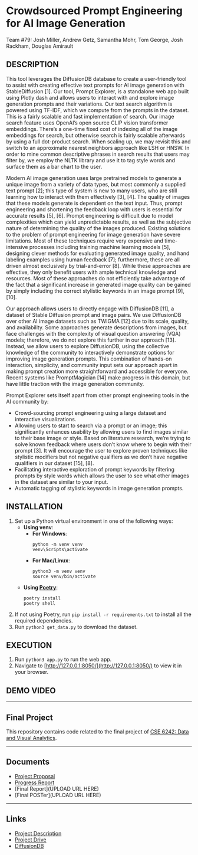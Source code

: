 # Crowdsourced Prompt Engineering for AI Image Generation
Team #79: Josh Miller, Andrew Getz, Samantha Mohr, Tom George, Josh Rackham, Douglas Amirault

## DESCRIPTION
This tool leverages the DiffusionDB database to create a user-friendly tool to assist with creating effective text prompts for AI image generation with StableDiffusion [1]. Our tool, Prompt Explorer, is a standalone web app built using Plotly dash and allows users to interact with and explore image generation prompts and their variations. Our text search algorithm is powered using TF-IDF, which we compute from the prompts in the dataset. This is a fairly scalable and fast implementation of search. Our image search feature uses OpenAI’s open source CLIP vision transformer embeddings. There’s a one-time fixed cost of indexing all of the image embeddings for search, but otherwise search is fairly scalable afterwards by using a full dot-product search. When scaling up, we may revisit this and switch to an approximate nearest neighbors approach like LSH or HNSW. In order to mine common descriptive phrases in search results that users may filter by, we employ the NLTK library and use it to tag style words and surface them as a bar chart to the user. 

Modern AI image generation uses large pretrained models to generate a unique image from a variety of data types, but most commonly a supplied text prompt [2]; this type of system is new to many users, who are still learning how to interact with them effectively [3], [4]. The quality of images that these models generate is dependent on the text input. Thus, prompt engineering and shortening the feedback loop with users is essential for accurate results [5], [6]. Prompt engineering is difficult due to model complexities which can yield unpredictable results, as well as the subjective nature of determining the quality of the images produced. Existing solutions to the problem of prompt engineering for image generation have severe limitations. Most of these techniques require very expensive and time-intensive processes including training machine learning models [5], designing clever methods for evaluating generated image quality, and hand labeling examples using human feedback [7]; furthermore, these are all driven almost exclusively by trial-and-error [8]. While these approaches are effective, they only benefit users with ample technical knowledge and resources. Most of these approaches do not efficiently take advantage of the fact that a significant increase in generated image quality can be gained by simply including the correct stylistic keywords in an image prompt [9], [10].

Our approach allows users to directly engage with DiffusionDB [11], a dataset of Stable Diffusion prompt and image pairs. We use DiffusionDB over other AI image datasets such as TWIGMA [12] due to its scale, quality, and availability. Some approaches generate descriptions from images, but face challenges with the complexity of visual question answering (VQA) models; therefore, we do not explore this further in our approach [13]. Instead, we allow users to explore DiffusionDB, using the collective knowledge of the community to interactively demonstrate options for improving image generation prompts. This combination of hands-on interaction, simplicity, and community input sets our approach apart in making prompt creation more straightforward and accessible for everyone. Recent systems like PromptMagician [14] make progress in this domain, but have little traction with the image generation community. 

Prompt Explorer sets itself apart from other prompt engineering tools in the AI community by: 
- Crowd-sourcing prompt engineering using a large dataset and interactive visualizations.
- Allowing users to start to search via a prompt or an image; this significantly enhances usability by allowing users to find images similar to their base image or style. Based on literature research, we’re trying to solve known feedback where users don’t know where to begin with their prompt [3]. It will encourage the user to explore proven techniques like stylistic modifiers but not negative qualifiers as we don’t have negative qualifiers in our dataset [15], [8].
- Facilitating interactive exploration of prompt keywords by filtering prompts by style words which allows the user to see what other images in the dataset are similar to your input. 
- Automatic tagging of stylistic keywords in image generation prompts.

## INSTALLATION
1. Set up a Python virtual environment in one of the following ways:
    - **Using venv**:
        - **For Windows**:
            ```
            python -m venv venv
            venv\Scripts\activate
            ```
        - **For Mac/Linux**:
            ```
            python3 -m venv venv
            source venv/bin/activate
            ```
    - **Using [Poetry](https://python-poetry.org/docs/)**:
        ```
        poetry install
        poetry shell
        ```
2. If not using Poetry, run `pip install -r requirements.txt` to install all the required dependencies.
3. Run `python3 get_data.py` to download the dataset.

## EXECUTION 
1. Run `python3 app.py` to run the web app.
2. Navigate to [http://127.0.0.1:8050/](http://127.0.0.1:8050/) to view it in your browser.

## DEMO VIDEO

---
## Final Project
This repository contains code related to the final project of
[CSE 6242: Data and Visual Analytics](https://omscs.gatech.edu/cse-6242-data-visual-analytics).

---
## Documents
- [Project Proposal](https://docs.google.com/document/d/1DTW47zXW2rzbVkHM4GLeFzOclJOMAuph4Z5-gXX5k5c/edit)
- [Progress Report](https://docs.google.com/document/d/1nrmMg8YSDYFV3myOLY-BGLmvsR97cLks/edit)
- [Final Report](UPLOAD URL HERE)
- [Final POSTer](UPLOAD URL HERE)

---
## Links
- [Project Description](https://docs.google.com/document/d/e/2PACX-1vSlYrMw402tL3F95ay-AaptTdF80UOER-gne_O0kqbuuk6WXrlsjwaYjjS0Jyl95dXYyDLjh9DR1mln/pub)
- [Project Drive](https://drive.google.com/drive/folders/1tlR_83Kof5RTz8a66ZOJtygNr57252UU)
- [DiffusionDB](https://github.com/poloclub/diffusiondb)
